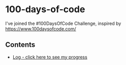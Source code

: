 # 100-days-of-code
I've joined the #100DaysOfCode Challenge, inspired by https://www.100daysofcode.com/

## Contents
* [Log - click here to see my progress](log.md)
